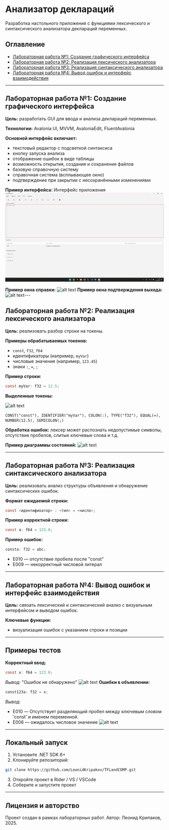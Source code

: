 # Анализатор деклараций

Разработка настольного приложения с функциями лексического и синтаксического анализатора деклараций переменных.

## Оглавление

- [Лабораторная работа №1: Создание графического интерфейса](#лабораторная-работа-1-создание-графического-интерфейса)
- [Лабораторная работа №2: Реализация лексического анализатора](#лабораторная-работа-2-реализация-лексического-анализатора)
- [Лабораторная работа №3: Реализация синтаксического анализатора](#лабораторная-работа-3-реализация-синтаксического-анализатора)
- [Лабораторная работа №4: Вывод ошибок и интерфейс взаимодействия](#лабораторная-работа-4-вывод-ошибок-и-интерфейс-взаимодействия)

---

## Лабораторная работа №1: Создание графического интерфейса

**Цель:** разработать GUI для ввода и анализа деклараций переменных.

**Технологии:** Avalonia UI, MVVM, AvaloniaEdit, FluentAvalonia

**Основной интерфейс включает:**

- текстовый редактор с подсветкой синтаксиса
- кнопку запуска анализа
- отображение ошибок в виде таблицы
- возможность открытия, создания и сохранения файлов
- базовую справочную систему
- справочная система (всплывающее окно)
- подтверждение при закрытии с несохранёнными изменениями




**Пример интерфейса:**
Интерфейс приложения![alt text](image-1.png)


**Пример окна справки:**
![alt text](image-4.png)
**Пример окна подтверждения выхода:**
![alt text](image-5.png)---

## Лабораторная работа №2: Реализация лексического анализатора

**Цель:** реализовать разбор строки на токены.

**Примеры обрабатываемых токенов:**

- `const`, `f32`, `f64`
- идентификаторы (например, `myVar`)
- числовые значения (например, `123.45`)
- знаки `:`, `=`, `;`

**Пример строки:**

```c
const myVar: f32 = 12.5;
```

**Выделенные токены:**

![alt text](image-3.png)

```
CONST("const"), IDENTIFIER("myVar"), COLON(:), TYPE("f32"), EQUAL(=), NUMBER(12.5), SEMICOLON(;)
```

**Обработка ошибок:** лексер может распознать недопустимые символы, отсутствие пробелов, слитые ключевые слова и т.д.

**Пример диаграммы состояний:**
![alt text](image-2.png)

---

## Лабораторная работа №3: Реализация синтаксического анализатора

**Цель:** реализовать анализ структуры объявления и обнаружение синтаксических ошибок.

**Формат ожидаемой строки:**

```c
const <идентификатор> : <тип> = <число>;
```

**Пример корректной строки:**

```c
const a: f64 = 123.0;
```

**Пример ошибок:**

```c
consta: f32 = abc;
```

- E010 — отсутствие пробела после "const"
- E009 — некорректный числовой литерал


---

## Лабораторная работа №4: Вывод ошибок и интерфейс взаимодействия

**Цель:** связать лексический и синтаксический анализ с визуальным интерфейсом и выводом ошибок.

**Ключевые функции:**

- визуализация ошибок с указанием строки и позиции

---

## Примеры тестов

**Корректный ввод:**

```c
const x: f64 = 123.0;
```

*Вывод:* "Ошибок не обнаружено"
![alt text](image-6.png)
**Ошибки в объявлении:**

```c
const123a: f32 = x;
```

*Вывод:*

- E010 — Отсутствует разделяющий пробел между ключевым словом 'const' и именем переменной.
- E006 — ожидалось числовое значение
![alt text](image-7.png)
---

## Локальный запуск

1. Установите .NET SDK 6+
2. Клонируйте репозиторий:

```bash
git clone https://github.com/LeonidKripakov/TFLandCOMP.git
```

3. Откройте проект в Rider / VS / VSCode
4. Соберите и запустите проект

---

## Лицензия и авторство

Проект создан в рамках лабораторных работ. Автор: Леонид Крипаков, 2025.
